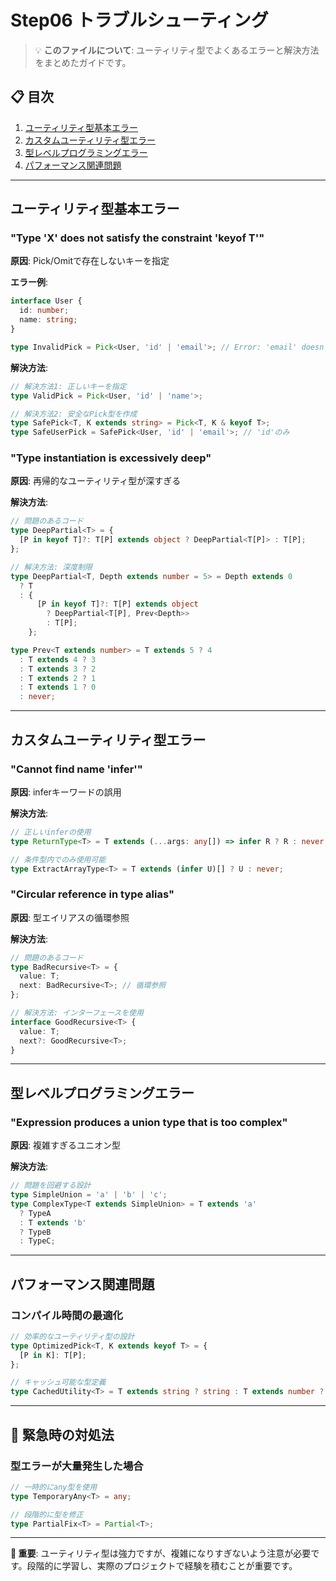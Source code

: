 # Step06 トラブルシューティング

> 💡 **このファイルについて**: ユーティリティ型でよくあるエラーと解決方法をまとめたガイドです。

## 📋 目次
1. [ユーティリティ型基本エラー](#ユーティリティ型基本エラー)
2. [カスタムユーティリティ型エラー](#カスタムユーティリティ型エラー)
3. [型レベルプログラミングエラー](#型レベルプログラミングエラー)
4. [パフォーマンス関連問題](#パフォーマンス関連問題)

---

## ユーティリティ型基本エラー

### "Type 'X' does not satisfy the constraint 'keyof T'"
**原因**: Pick/Omitで存在しないキーを指定

**エラー例**:
```typescript
interface User {
  id: number;
  name: string;
}

type InvalidPick = Pick<User, 'id' | 'email'>; // Error: 'email' doesn't exist
```

**解決方法**:
```typescript
// 解決方法1: 正しいキーを指定
type ValidPick = Pick<User, 'id' | 'name'>;

// 解決方法2: 安全なPick型を作成
type SafePick<T, K extends string> = Pick<T, K & keyof T>;
type SafeUserPick = SafePick<User, 'id' | 'email'>; // 'id'のみ
```

### "Type instantiation is excessively deep"
**原因**: 再帰的なユーティリティ型が深すぎる

**解決方法**:
```typescript
// 問題のあるコード
type DeepPartial<T> = {
  [P in keyof T]?: T[P] extends object ? DeepPartial<T[P]> : T[P];
};

// 解決方法: 深度制限
type DeepPartial<T, Depth extends number = 5> = Depth extends 0
  ? T
  : {
      [P in keyof T]?: T[P] extends object 
        ? DeepPartial<T[P], Prev<Depth>>
        : T[P];
    };

type Prev<T extends number> = T extends 5 ? 4
  : T extends 4 ? 3
  : T extends 3 ? 2
  : T extends 2 ? 1
  : T extends 1 ? 0
  : never;
```

---

## カスタムユーティリティ型エラー

### "Cannot find name 'infer'"
**原因**: inferキーワードの誤用

**解決方法**:
```typescript
// 正しいinferの使用
type ReturnType<T> = T extends (...args: any[]) => infer R ? R : never;

// 条件型内でのみ使用可能
type ExtractArrayType<T> = T extends (infer U)[] ? U : never;
```

### "Circular reference in type alias"
**原因**: 型エイリアスの循環参照

**解決方法**:
```typescript
// 問題のあるコード
type BadRecursive<T> = {
  value: T;
  next: BadRecursive<T>; // 循環参照
};

// 解決方法: インターフェースを使用
interface GoodRecursive<T> {
  value: T;
  next?: GoodRecursive<T>;
}
```

---

## 型レベルプログラミングエラー

### "Expression produces a union type that is too complex"
**原因**: 複雑すぎるユニオン型

**解決方法**:
```typescript
// 問題を回避する設計
type SimpleUnion = 'a' | 'b' | 'c';
type ComplexType<T extends SimpleUnion> = T extends 'a' 
  ? TypeA 
  : T extends 'b' 
  ? TypeB 
  : TypeC;
```

---

## パフォーマンス関連問題

### コンパイル時間の最適化
```typescript
// 効率的なユーティリティ型の設計
type OptimizedPick<T, K extends keyof T> = {
  [P in K]: T[P];
};

// キャッシュ可能な型定義
type CachedUtility<T> = T extends string ? string : T extends number ? number : T;
```

---

## 🚨 緊急時の対処法

### 型エラーが大量発生した場合
```typescript
// 一時的にany型を使用
type TemporaryAny<T> = any;

// 段階的に型を修正
type PartialFix<T> = Partial<T>;
```

---

**📌 重要**: ユーティリティ型は強力ですが、複雑になりすぎないよう注意が必要です。段階的に学習し、実際のプロジェクトで経験を積むことが重要です。